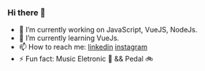 ### Hi there 👋

- 🔭 I’m currently working on  JavaScript, VueJS, NodeJs.
- 🌱 I’m currently learning VueJs.
- 📫 How to reach me: [linkedin](https://www.linkedin.com/in/luizpaulogroup/) [instagram](https://www.instagram.com/luizpaulogroup/)
- ⚡ Fun fact: Music Eletronic 🎵 && Pedal 🚲
